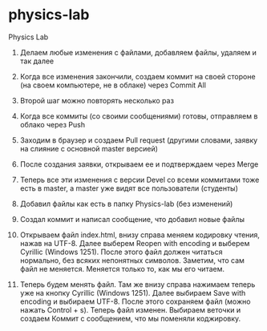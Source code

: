 # physics-lab
Physics Lab

1. Делаем любые изменения с файлами, добавляем файлы, удаляем и так далее
2. Когда все изменения закончили, создаем коммит на своей стороне (на своем компьютере, не в облаке) через Commit All
3. Второй шаг можно повторять несколько раз
4. Когда все коммиты (со своими сообщениями) готовы, отправляем в облако через Push
5. Заходим в браузер и создаем Pull request (другими словами, заявку на слияние с основной master версией)
6. После создания заявки, открываем ее и подтверждаем через Merge
7. Теперь все эти изменения с версии Devel со всеми коммитами тоже есть в master,
   а master уже видят все пользователи (студенты)


1. Добавил файлы как есть в папку Physics-lab (без изменений)
2. Создал коммит и написал сообщение, что добавил новые файлы
3. Открываем файл index.html, внизу справа меняем кодировку чтения, нажав на UTF-8.
   Далее выберем Reopen with encoding и выберем Cyrillic (Windows 1251).
   После этого файл должен читаться нормально, без всяких непонятных символов.
   Заметим, что сам файл не меняется. Меняется только то, как мы его читаем.
4. Теперь будем менять файл. Там же внизу справа нажимаем теперь уже на кнопку Cyrillic (Windows 1251).
   Далее выбираем Save with encoding и выбираем UTF-8.
   После этого сохраняем файл (можно нажать Control + s). Теперь файл изменен.
   Выбираем веточки и создаем Коммит с сообщением, что мы поменяли коджировку.
